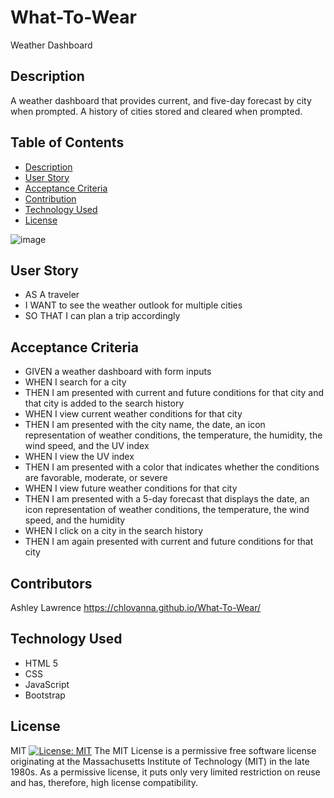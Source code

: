 # What-To-Wear
Weather Dashboard
## Description
A weather dashboard that provides current, and five-day forecast by city when prompted. A history of cities stored and cleared when prompted. 


## Table of Contents
- [Description](#description)
- [User Story](#user-story)
- [Acceptance Criteria](#acceptance-criteria)
- [Contribution](#contributors)
- [Technology Used](#technology-used)
- [License](#license)


![image](https://user-images.githubusercontent.com/assets/Demo/png)




## User Story

- AS A traveler
- I WANT to see the weather outlook for multiple cities
- SO THAT I can plan a trip accordingly

## Acceptance Criteria

- GIVEN a weather dashboard with form inputs
- WHEN I search for a city
- THEN I am presented with current and future conditions for that city and that city is added to the search history
- WHEN I view current weather conditions for that city
- THEN I am presented with the city name, the date, an icon representation of weather conditions, the temperature, the humidity, the wind speed, and the UV index
- WHEN I view the UV index
- THEN I am presented with a color that indicates whether the conditions are favorable, moderate, or severe
- WHEN I view future weather conditions for that city
- THEN I am presented with a 5-day forecast that displays the date, an icon representation of weather conditions, the temperature, the wind speed, and the humidity
- WHEN I click on a city in the search history
- THEN I am again presented with current and future conditions for that city

## Contributors
Ashley Lawrence 
https://chlovanna.github.io/What-To-Wear/

## Technology Used
- HTML 5
- CSS
- JavaScript
- Bootstrap

## License
  MIT
[![License: MIT](https://img.shields.io/badge/License-MIT-yellow.svg)](https://opensource.org/licenses/MIT)
The MIT License is a permissive free software license originating at the Massachusetts Institute of Technology (MIT) in the late 1980s. As a permissive license, it puts only very limited restriction on reuse and has, therefore, high license compatibility.

